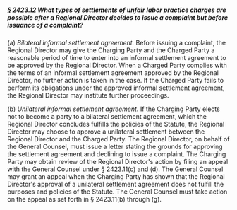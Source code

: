 ##### § 2423.12 What types of settlements of unfair labor practice charges are possible after a Regional Director decides to issue a complaint but before issuance of a complaint? #####

(a) *Bilateral informal settlement agreement.* Before issuing a complaint, the Regional Director may give the Charging Party and the Charged Party a reasonable period of time to enter into an informal settlement agreement to be approved by the Regional Director. When a Charged Party complies with the terms of an informal settlement agreement approved by the Regional Director, no further action is taken in the case. If the Charged Party fails to perform its obligations under the approved informal settlement agreement, the Regional Director may institute further proceedings.

(b) *Unilateral informal settlement agreement.* If the Charging Party elects not to become a party to a bilateral settlement agreement, which the Regional Director concludes fulfills the policies of the Statute, the Regional Director may choose to approve a unilateral settlement between the Regional Director and the Charged Party. The Regional Director, on behalf of the General Counsel, must issue a letter stating the grounds for approving the settlement agreement and declining to issue a complaint. The Charging Party may obtain review of the Regional Director's action by filing an appeal with the General Counsel under § 2423.11(c) and (d). The General Counsel may grant an appeal when the Charging Party has shown that the Regional Director's approval of a unilateral settlement agreement does not fulfill the purposes and policies of the Statute. The General Counsel must take action on the appeal as set forth in § 2423.11(b) through (g).